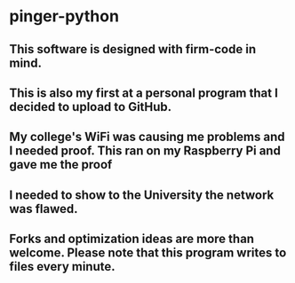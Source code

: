 # pinger-python
## This software is designed with firm-code in mind. 
## This is also my first at a personal program that I decided to upload to GitHub. 
## My college's WiFi was causing me problems and I needed proof. This ran on my Raspberry Pi and gave me the proof 
## I needed to show to the University the network was flawed. 
## Forks and optimization ideas are more than welcome. Please note that this program writes to files every minute.
